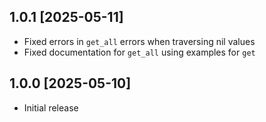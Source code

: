 ## 1.0.1 [2025-05-11]
- Fixed errors in `get_all` errors when traversing nil values
- Fixed documentation for `get_all` using examples for `get`

## 1.0.0 [2025-05-10]
- Initial release
